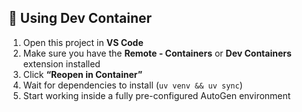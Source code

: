 ## 🐳 Using Dev Container

1. Open this project in **VS Code**
2. Make sure you have the **Remote - Containers** or **Dev Containers** extension installed
3. Click **“Reopen in Container”**
4. Wait for dependencies to install (`uv venv && uv sync`)
5. Start working inside a fully pre-configured AutoGen environment
